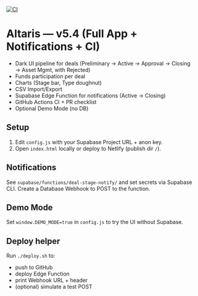 [![CI](https://github.com/shekhug25/altaris-pro/actions/workflows/ci.yml/badge.svg)](https://github.com/shekhug25/altaris-pro/actions/workflows/ci.yml)

# Altaris — v5.4 (Full App + Notifications + CI)

- Dark UI pipeline for deals (Preliminary → Active → Approval → Closing → Asset Mgmt, with Rejected)
- Funds participation per deal
- Charts (Stage bar, Type doughnut)
- CSV Import/Export
- Supabase Edge Function for notifications (Active → Closing)
- GitHub Actions CI + PR checklist
- Optional Demo Mode (no DB)

## Setup
1) Edit `config.js` with your Supabase Project URL + anon key.  
2) Open `index.html` locally or deploy to Netlify (publish dir `/`).

## Notifications
See `supabase/functions/deal-stage-notify/` and set secrets via Supabase CLI. Create a Database Webhook to POST to the function.

## Demo Mode
Set `window.DEMO_MODE=true` in `config.js` to try the UI without Supabase.

## Deploy helper
Run `./deploy.sh` to:
- push to GitHub
- deploy Edge Function
- print Webhook URL + header
- (optional) simulate a test POST
